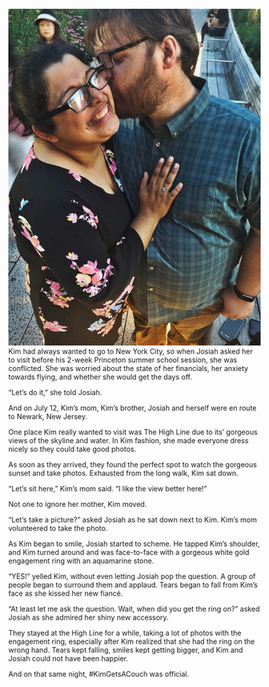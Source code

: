 
![EngagementPic](/img/engagementpic.jpg)
Kim had always wanted to go to New York City, so when Josiah asked her to visit before his 2-week Princeton summer school session, she was conflicted. She was worried about the state of her financials, her anxiety towards flying, and whether she would get the days off.

“Let’s do it,” she told Josiah.

And on July 12, Kim’s mom, Kim’s brother, Josiah and herself were en route to Newark, New Jersey.

One place Kim really wanted to visit was The High Line due to its’ gorgeous views of the skyline and water. In Kim fashion, she made everyone dress nicely so they could take good photos.

As soon as they arrived, they found the perfect spot to watch the gorgeous sunset and take photos. Exhausted from the long walk, Kim sat down.

“Let’s sit here,” Kim’s mom said. “I like the view better here!”

Not one to ignore her mother, Kim moved.

“Let’s take a picture?” asked Josiah as he sat down next to Kim. Kim’s mom volunteered to take the photo.

As Kim began to smile, Josiah started to scheme. He tapped Kim’s shoulder, and Kim turned around and was face-to-face with a gorgeous white gold engagement ring with an aquamarine stone.

“YES!” yelled Kim, without even letting Josiah pop the question. A group of people began to surround them and applaud. Tears began to fall from Kim’s face as she kissed her new fiancé.

“At least let me ask the question. Wait, when did you get the ring on?” asked Josiah as she admired her shiny new accessory.

They stayed at the High Line for a while, taking a lot of photos with the engagement ring, especially after Kim realized that she had the ring on the wrong hand. Tears kept falling, smiles kept getting bigger, and Kim and Josiah could not have been happier.

And on that same night, #KimGetsACouch was official.
